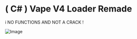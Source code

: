 
# ( C# ) Vape V4 Loader Remade
i NO FUNCTIONS AND NOT A CRACK !

![Image]((https://cdn.discordapp.com/attachments/1112302310316593264/1113402146801602640/image.png))
